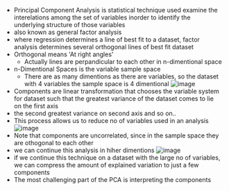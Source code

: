 - Principal Component Analysis is statistical technique used examine the interelations among the set of variables
inorder to identify the underlying structure of those variables
- also known as general factor analysis
- where regression determines a line of best fit to a dataset, factor analysis determines several orthogonal lines of best fit dataset
- Orthogonal means 'At right angles'
  - Actually lines are perpandicular to each other in n-dimentional space 
- n-Dimentional Spaces is the variable sample space 
  - There are as many dimentions as there are variables, so the dataset with 4 variables the sample space is 4 dimentional 
![image](https://github.com/user-attachments/assets/8b7b0dd5-0043-414f-be57-90ac96dca72d)
- Components are linear transformation that chooses the variable system for dataset such that the greatest variance of the dataset
  comes to lie on the first axis 
- the second greatest variance on second axis and so on..
- This process allows us to reduce no of variables used in an analysis
![image](https://github.com/user-attachments/assets/f6497092-5c6b-43a1-b719-6e0acc596452)
- Note that components are uncorrelated, since in the sample space they are othogonal to each other 
- we can continue this analysis in hiher dimentions 
![image](https://github.com/user-attachments/assets/363e978c-a6ee-4e48-ba81-89fe4ccb7efd)
- if we continue this technique on a dataset with the large no of variables, we can compress the amount of explained variation to just a few components 
- The most challenging part of the PCA is interpreting the components 
